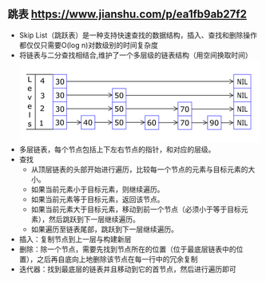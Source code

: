 ## 跳表 https://www.jianshu.com/p/ea1fb9ab27f2
* Skip List（跳跃表）是一种支持快速查找的数据结构，插入、查找和删除操作都仅仅只需要O(log n)对数级别的时间复杂度
* 将链表与二分查找相结合,维护了一个多层级的链表结构（用空间换取时间）
![](../../resources/skiplist.gif)
* 多层链表，每个节点包括上下左右节点的指针，和对应的层级。
* 查找
    * 从顶层链表的头部开始进行遍历，比较每一个节点的元素与目标元素的大小。
    * 如果当前元素小于目标元素，则继续遍历。
    * 如果当前元素等于目标元素，返回该节点。
    * 如果当前元素大于目标元素，移动到前一个节点（必须小于等于目标元素），然后跳跃到下一层继续遍历。
    * 如果遍历至链表尾部，跳跃到下一层继续遍历。
* 插入：复制节点到上一层与构建新层
* 删除：除一个节点，需要先找到节点所在的位置（位于最底层链表中的位置），之后再自底向上地删除该节点在每一行中的冗余复制
* 迭代器：找到最底层的链表并且移动到它的首节点，然后进行遍历即可